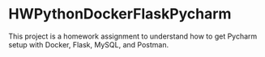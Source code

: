 # HWPythonDockerFlaskPycharm

This project is a homework assignment to understand how to get Pycharm setup with Docker, Flask, MySQL, and Postman.